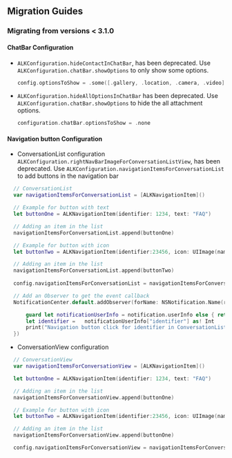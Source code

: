 ## Migration Guides

### Migrating from versions < 3.1.0

####  ChatBar Configuration
- `ALKConfiguration.hideContactInChatBar`, has been deprecated. Use `ALKConfiguration.chatBar.showOptions` to only show some options.

    ```swift
    config.optionsToShow = .some([.gallery, .location, .camera, .video])
    ```
- `ALKConfiguration.hideAllOptionsInChatBar` has been deprecated. Use `ALKConfiguration.chatBar.showOptions` to hide the all attachment options.

    ```swift
    configuration.chatBar.optionsToShow = .none
    ```

####  Navigation button Configuration

  -  ConversationList configuration
   `ALKConfiguration.rightNavBarImageForConversationListView`, has been deprecated. Use `ALKConfiguration.navigationItemsForConversationList` to add buttons in the navigation bar
   
  ```swift
    // ConversationList
    var navigationItemsForConversationList = [ALKNavigationItem]()

    // Example for button with text
    let buttonOne = ALKNavigationItem(identifier: 1234, text: "FAQ")

    // Adding an item in the list
    navigationItemsForConversationList.append(buttonOne)

    // Example for button with icon
    let buttonTwo = ALKNavigationItem(identifier:23456, icon: UIImage(named: "icon_download", in: Bundle(for: ALKConversationListViewController.self), compatibleWith: nil)!)

    // Adding an item in the list
    navigationItemsForConversationList.append(buttonTwo)
    
    config.navigationItemsForConversationList = navigationItemsForConversationList

    // Add an Observer to get the event callback
    NotificationCenter.default.addObserver(forName: NSNotification.Name(rawValue: ALKNavigationItem.NSNotificationForConversationListNavigationTap), object: nil, queue: nil, using: { notification in

        guard let notificationUserInfo = notification.userInfo else { return }
        let identifier =   notificationUserInfo["identifier"] as! Int
        print("Navigation button click for identifier in ConversationList is : ",identifier)
    })
  ```
  
  -  ConversationView configuration
    
  ```swift
    // ConversationView
    var navigationItemsForConversationView = [ALKNavigationItem]()

    let buttonOne = ALKNavigationItem(identifier: 1234, text: "FAQ")

    // Adding an item in the list
    navigationItemsForConversationView.append(buttonOne)

    // Example for button with icon
    let buttonTwo = ALKNavigationItem(identifier:23456, icon: UIImage(named: "icon_download", in: Bundle(for: ALKConversationListViewController.self), compatibleWith: nil)!)

    // Adding an item in the list
    navigationItemsForConversationView.append(buttonOne)

    config.navigationItemsForConversationView = navigationItemsForConversationView
  ```
